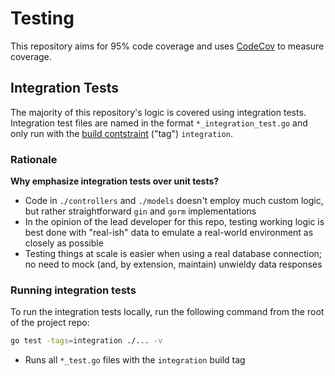 # Testing

This repository aims for 95% code coverage and uses [CodeCov](https://about.codecov.io/) to measure coverage.

## Integration Tests

The majority of this repository's logic is covered using integration tests. Integration test files are named in the format
`*_integration_test.go` and only run with the [build contstraint](https://pkg.go.dev/go/build#hdr-Build_Constraints) ("tag") `integration`.

### Rationale

**Why emphasize integration tests over unit tests?**
* Code in `./controllers` and `./models` doesn't employ much custom logic, but rather straightforward `gin` and `gorm` implementations
* In the opinion of the lead developer for this repo, testing working logic is best done with "real-ish" data to emulate a real-world environment as closely as possible
* Testing things at scale is easier when using a real database connection; no need to mock (and, by extension, maintain) unwieldy data responses

### Running integration tests

To run the integration tests locally, run the following command from the root of the project repo:

```sh
go test -tags=integration ./... -v
```
* Runs all `*_test.go` files with the `integration` build tag
